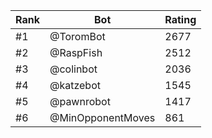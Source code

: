 Rank|Bot|Rating
---|---|---
#1|@ToromBot|2677
#2|@RaspFish|2512
#3|@colinbot|2036
#4|@katzebot|1545
#5|@pawnrobot|1417
#6|@MinOpponentMoves|861
